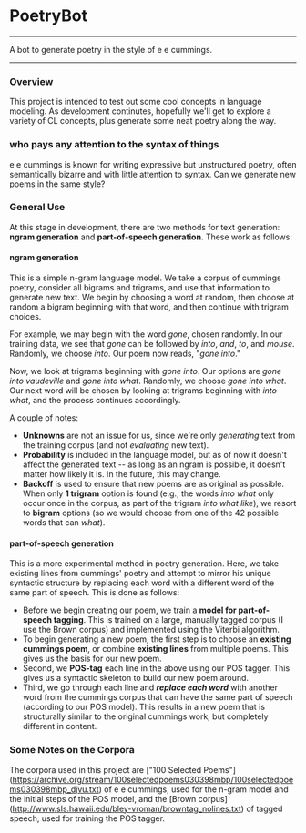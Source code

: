 # PoetryBot
***
A bot to generate poetry in the style of e e cummings.
***
### Overview
This project is intended to test out some cool concepts in language modeling. As development continutes, hopefully we'll get to explore a variety of CL concepts, plus generate some neat poetry along the way.
### who pays any attention to the syntax of things
e e cummings is known for writing expressive but unstructured poetry, often semantically bizarre and with little attention to syntax. Can we generate new poems in the same style?
### General Use
At this stage in development, there are two methods for text generation: **ngram generation** and **part-of-speech generation**. These work as follows:
#### ngram generation
This is a simple n-gram language model. We take a corpus of cummings poetry, consider all bigrams and trigrams, and use that information to generate new text. We begin by choosing a word at random, then choose at random a bigram beginning with that word, and then continue with trigram choices.

For example, we may begin with the word *gone*, chosen randomly. In our training data, we see that *gone* can be followed by *into*, *and*, *to*, and *mouse*. Randomly, we choose *into*. Our poem now reads, "*gone into*."

Now, we look at trigrams beginning with *gone into*. Our options are *gone into vaudeville* and *gone into what*. Randomly, we choose *gone into what*. Our next word will be chosen by looking at trigrams beginning with *into what*, and the process continues accordingly.

A couple of notes:
* **Unknowns** are not an issue for us, since we're only *generating* text from the training corpus (and not *evaluating* new text).
* **Probability** is included in the language model, but as of now it doesn't affect the generated text -- as long as an ngram is possible, it doesn't matter how likely it is. In the future, this may change.
* **Backoff** is used to ensure that new poems are as original as possible. When only **1 trigram** option is found (e.g., the words *into what* only occur once in the corpus, as part of the trigram *into what like*), we resort to **bigram** options (so we would choose from one of the 42 possible words that can *what*).

#### part-of-speech generation
This is a more experimental method in poetry generation. Here, we take existing lines from cummings' poetry and attempt to mirror his unique syntactic structure by replacing each word with a different word of the same part of speech. This is done as follows:
* Before we begin creating our poem, we train a **model for part-of-speech tagging**. This is trained on a large, manually tagged corpus (I use the Brown corpus) and implemented using the Viterbi algorithm.
* To begin generating a new poem, the first step is to choose an **existing cummings poem**, or combine **existing lines** from multiple poems. This gives us the basis for our new poem.
* Second, we **POS-tag** each line in the above using our POS tagger. This gives us a syntactic skeleton to build our new poem around.
* Third, we go through each line and ***replace each word*** with another word from the cummings corpus that can have the same part of speech (according to our POS model). This results in a new poem that is structurally similar to the original cummings work, but completely different in content.

### Some Notes on the Corpora
The corpora used in this project are ["100 Selected Poems"] (https://archive.org/stream/100selectedpoems030398mbp/100selectedpoems030398mbp_djvu.txt) of e e cummings, used for the n-gram model and the initial steps of the POS model, and the [Brown corpus] (http://www.sls.hawaii.edu/bley-vroman/browntag_nolines.txt) of tagged speech, used for training the POS tagger.
